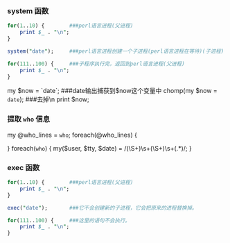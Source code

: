 ### system 函数
```perl
for(1..10) {        ###perl语言进程(父进程)
    print $_ . "\n";
}

system("date");     ###perl语言进程创建一个子进程(perl语言进程在等待)(子进程)

for(111..100) {     ###子程序执行完，返回到perl语言进程(父进程)
    print $_ . "\n";
}
```
my $now = `date`;           ###date输出捕获到$now这个变量中
chomp(my $now = `date`);    ###去掉\n
print $now;


### 提取 `who` 信息
my @who_lines = `who`;
foreach(@who_lines) {
    
}
foreach(`who`) {
    my($user, $tty, $date) = /(\S+)\s+(\S+)\s+(.*)/;
}



### exec 函数
```perl
for(1..10) {        ###perl语言进程(父进程)
    print $_ . "\n";
}

exec("date");       ###它不会创建新的子进程，它会把原来的进程替换掉。

for(111..100) {     ###这里的语句不会执行。
    print $_ . "\n";
}
```

